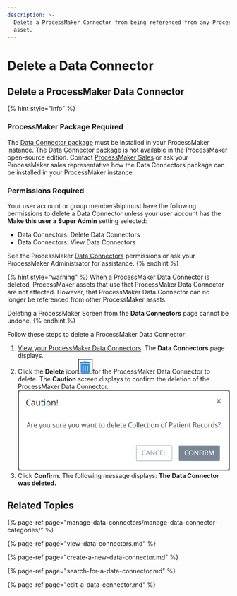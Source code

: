 ```yaml
---
description: >-
  Delete a ProcessMaker Connector from being referenced from any ProcessMaker
  asset.
---
```


# Delete a Data Connector

## Delete a ProcessMaker Data Connector

{% hint style="info" %}
### ProcessMaker Package Required

The [Data Connector package](../../package-development-distribution/package-a-connector/data-connector-package.md) must be installed in your ProcessMaker instance. The [Data Connector](what-is-a-data-connector.md) package is not available in the ProcessMaker open-source edition. Contact [ProcessMaker Sales](https://www.processmaker.com/contact/) or ask your ProcessMaker sales representative how the Data Connectors package can be installed in your ProcessMaker instance.

### Permissions Required

Your user account or group membership must have the following permissions to delete a Data Connector unless your user account has the **Make this user a Super Admin** setting selected:

* Data Connectors: Delete Data Connectors
* Data Connectors: View Data Connectors

See the ProcessMaker [Data Connectors](../../processmaker-administration/permission-descriptions-for-users-and-groups.md#data-connectors) permissions or ask your ProcessMaker Administrator for assistance.
{% endhint %}

{% hint style="warning" %}
When a ProcessMaker Data Connector is deleted, ProcessMaker assets that use that ProcessMaker Data Connector are not affected. However, that ProcessMaker Data Connector can no longer be referenced from other ProcessMaker assets.

Deleting a ProcessMaker Screen from the **Data Connectors** page cannot be undone.
{% endhint %}

Follow these steps to delete a ProcessMaker Data Connector:

1. [View your ProcessMaker Data Connectors](view-data-connectors.md#view-all-scripts). The **Data Connectors** page displays.
2. Click the **Delete** icon![](../../.gitbook/assets/trash-icon-process-modeler-processes.png)for the ProcessMaker Data Connector to delete. The **Caution** screen displays to confirm the deletion of the ProcessMaker Data Connector. ![](../../.gitbook/assets/caution-delete-data-connector-package.png) 
3. Click **Confirm**. The following message displays: **The Data Connector was deleted.**

## Related Topics

{% page-ref page="manage-data-connectors/manage-data-connector-categories/" %}

{% page-ref page="view-data-connectors.md" %}

{% page-ref page="create-a-new-data-connector.md" %}

{% page-ref page="search-for-a-data-connector.md" %}

{% page-ref page="edit-a-data-connector.md" %}

